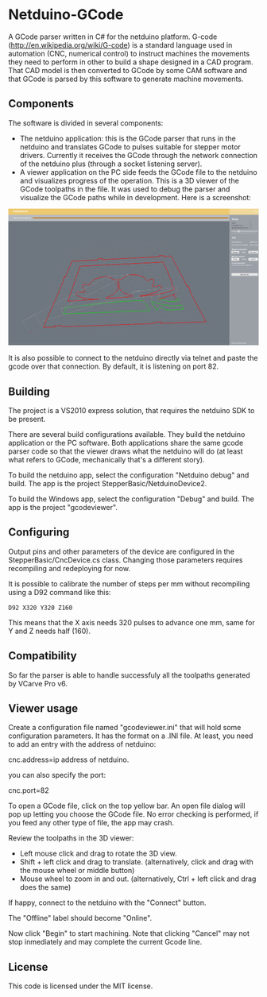 Netduino-GCode
==============

A GCode parser written in C# for the netduino platform. G-code (http://en.wikipedia.org/wiki/G-code) is a standard language used in automation (CNC, numerical control) to instruct machines the movements they need to perform in other to build a shape designed in a CAD program. That CAD model is then converted to GCode by some CAM software and that GCode is parsed by this software to generate machine movements.

## Components

The software is divided in several components: 

* The netduino application: this is the GCode parser that runs in the netduino and translates GCode to pulses suitable for stepper motor drivers. Currently it receives the GCode through the network connection of the netduino plus (through a socket listening server).
* A viewer application on the PC side feeds the GCode file to the netduino and visualizes progress of the operation. This is a 3D viewer of the GCode toolpaths in the file. It was used to debug the parser and visualize the GCode paths while in development. Here is a screenshot: 

![Screenshot of the viewer in action](/screenshots/10%203D%20support.png)

It is also possible to connect to the netduino directly via telnet and paste the gcode over that connection. By default, it is listening on port 82.

## Building

The project is a VS2010 express solution, that requires the netduino SDK to be present. 

There are several build configurations available. They build the netduino application or the PC software. Both applications share the same gcode parser code so that the viewer draws what the netduino will do (at least what refers to GCode, mechanically that's a different story).

To build the netduino app, select the configuration "Netduino debug" and build. The app is the project StepperBasic/NetduinoDevice2. 

To build the Windows app, select the configuration "Debug" and build. The app is the project "gcodeviewer".


## Configuring

Output pins and other parameters of the device are configured in the StepperBasic/CncDevice.cs class. Changing those parameters requires recompiling and redeploying for now. 

It is possible to calibrate the number of steps per mm without recompiling using a D92 command like this: 

    D92 X320 Y320 Z160

This means that the X axis needs 320 pulses to advance one mm, same for Y and Z needs half (160). 

## Compatibility

So far the parser is able to handle successfuly all the toolpaths generated by VCarve Pro v6. 

## Viewer usage

Create a configuration file named "gcodeviewer.ini" that will hold some configuration parameters. It has the format on a .INI file. At least, you need to add an entry with the address of netduino: 

  cnc.address=ip address of netduino. 

you can also specify the port: 

  cnc.port=82


To open a GCode file, click on the top yellow bar. An open file dialog will pop up letting you choose the GCode file. No error checking is performed, if you feed any other type of file, the app may crash. 

Review the toolpaths in the 3D viewer: 

* Left mouse click and drag to rotate the 3D view. 
* Shift + left click and drag to translate. (alternatively, click and drag with the mouse wheel or middle button)
* Mouse wheel to zoom in and out. (alternatively, Ctrl + left click and drag does the same)

If happy, connect to the netduino with the "Connect" button. 

The "Offline" label should become "Online". 

Now click "Begin" to start machining. Note that clicking "Cancel" may not stop inmediately and may complete the current Gcode line.

## License

This code is licensed under the MIT license.